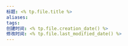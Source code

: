 ```yaml
---
标题: <% tp.file.title %>
aliases: 
tags: 
创建时间: <% tp.file.creation_date() %>
修改时间: <% tp.file.last_modified_date() %>
---
```

